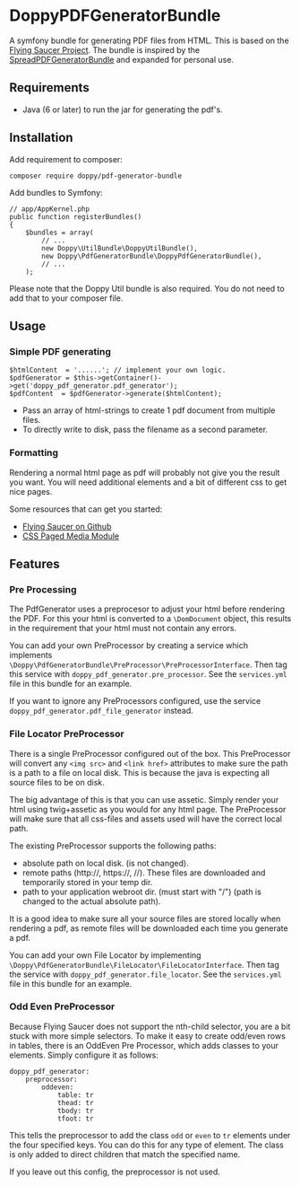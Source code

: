 # DoppyPDFGeneratorBundle

A symfony bundle for generating PDF files from HTML.
This is based on the [Flying Saucer Project][1]. The bundle is inspired by the [SpreadPDFGeneratorBundle][2] and expanded for personal use.

## Requirements

* Java (6 or later) to run the jar for generating the pdf's.

## Installation

Add requirement to composer:
````
composer require doppy/pdf-generator-bundle
````

Add bundles to Symfony:
````
// app/AppKernel.php
public function registerBundles()
{
    $bundles = array(
        // ...
        new Doppy\UtilBundle\DoppyUtilBundle(),
        new Doppy\PdfGeneratorBundle\DoppyPdfGeneratorBundle(),
        // ...
    );
````
Please note that the Doppy Util bundle is also required. You do not need to add that to your composer file.

## Usage

### Simple PDF generating

````
$htmlContent  = '......'; // implement your own logic.
$pdfGenerator = $this->getContainer()->get('doppy_pdf_generator.pdf_generator');
$pdfContent  = $pdfGenerator->generate($htmlContent);
````

* Pass an array of html-strings to create 1 pdf document from multiple files.
* To directly write to disk, pass the filename as a second parameter.

### Formatting

Rendering a normal html page as pdf will probably not give you the result you want. You will need additional elements and a bit of different css to get nice pages.

Some resources that can get you started:

* [Flying Saucer on Github][4]
* [CSS Paged Media Module][3]

## Features

### Pre Processing

The PdfGenerator uses a preprocesor to adjust your html before rendering the PDF.
For this your html is converted to a `\DomDocument` object, this results in the requirement that your html must not contain any errors.
 
You can add your own PreProcessor by creating a service which implements `\Doppy\PdfGeneratorBundle\PreProcessor\PreProcessorInterface`.
Then tag this service with `doppy_pdf_generator.pre_processor`. See the `services.yml` file in this bundle for an example.

If you want to ignore any PreProcessors configured, use the service `doppy_pdf_generator.pdf_file_generator` instead.

### File Locator PreProcessor

There is a single PreProcessor configured out of the box. This PreProcessor will convert any `<img src>` and `<link href>` attributes to make sure the path is a path to a file on local disk.
This is because the java is expecting all source files to be on disk.

The big advantage of this is that you can use assetic. Simply render your html using twig+assetic as you would for any html page.
The PreProcessor will make sure that all css-files and assets used will have the correct local path.

The existing PreProcessor supports the following paths:

* absolute path on local disk. (is not changed).
* remote paths (http://, https://, //). These files are downloaded and temporarily stored in your temp dir.
* path to your application webroot dir. (must start with "/") (path is changed to the actual absolute path).

It is a good idea to make sure all your source files are stored locally when rendering a pdf, as remote files will be downloaded each time you generate a pdf.

You can add your own File Locator by implementing `\Doppy\PdfGeneratorBundle\FileLocator\FileLocatorInterface`.
Then tag the service with `doppy_pdf_generator.file_locator`.  See the `services.yml` file in this bundle for an example.

### Odd Even PreProcessor

Because Flying Saucer does not support the nth-child selector, you are a bit stuck with more simple selectors.
To make it easy to create odd/even rows in tables, there is an OddEven Pre Processor, which adds classes to your elements.
Simply configure it as follows:

````
doppy_pdf_generator:
    preprocessor:
        oddeven:
            table: tr
            thead: tr
            tbody: tr
            tfoot: tr
````
This tells the preprocessor to add the class `odd` or `even` to `tr` elements under the four specified keys.
You can do this for any type of element. The class is only added to direct children that match the specified name.

If you leave out this config, the preprocessor is not used.


[1]: http://code.google.com/p/flying-saucer/
[2]: https://github.com/stedekay/SpraedPDFGeneratorBundle/
[3]: https://www.w3.org/TR/css3-page/
[4]: https://github.com/flyingsaucerproject/flyingsaucer
